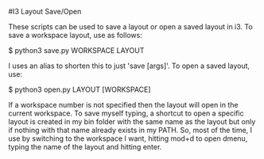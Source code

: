 #I3 Layout Save/Open

These scripts can be used to save a layout or open a saved layout in i3. To save a workspace layout, use as follows:

$ python3 save.py WORKSPACE LAYOUT

I uses an alias to shorten this to just 'save [args]'. To open a saved layout, use:

$ python3 open.py LAYOUT [WORKSPACE]

If a workspace number is not specified then the layout will open in the current workspace. To save myself typing, a shortcut to open a specific layout is created in my bin folder with the same name as the layout but only if nothing with that name already exists in my PATH. So, most of the time, I use by switching to the workspace I want, hitting mod+d to open dmenu, typing the name of the layout and hitting enter.
